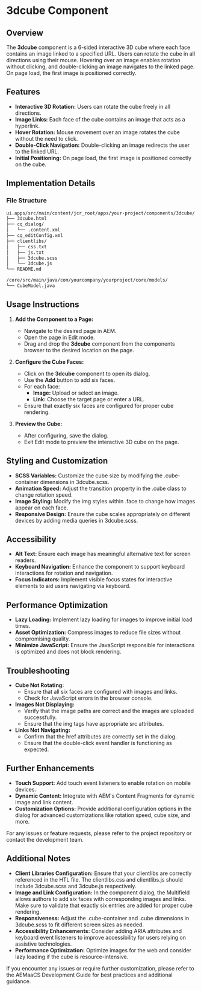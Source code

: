 # 3dcube Component

## Overview

The **3dcube** component is a 6-sided interactive 3D cube where each face contains an image linked to a specified URL. Users can rotate the cube in all directions using their mouse. Hovering over an image enables rotation without clicking, and double-clicking an image navigates to the linked page. On page load, the first image is positioned correctly.

## Features

- **Interactive 3D Rotation:** Users can rotate the cube freely in all directions.
- **Image Links:** Each face of the cube contains an image that acts as a hyperlink.
- **Hover Rotation:** Mouse movement over an image rotates the cube without the need to click.
- **Double-Click Navigation:** Double-clicking an image redirects the user to the linked URL.
- **Initial Positioning:** On page load, the first image is positioned correctly on the cube.

## Implementation Details

### File Structure

```bash
ui.apps/src/main/content/jcr_root/apps/your-project/components/3dcube/
├── 3dcube.html
├── cq_dialog/
│   └── .content.xml
├── cq_editConfig.xml
├── clientlibs/
│   ├── css.txt
│   ├── js.txt
│   ├── 3dcube.scss
│   └── 3dcube.js
└── README.md

/core/src/main/java/com/yourcompany/yourproject/core/models/
└── CubeModel.java
```

## Usage Instructions

1. **Add the Component to a Page:**
   - Navigate to the desired page in AEM.
   - Open the page in Edit mode.
   - Drag and drop the **3dcube** component from the components browser to the desired location on the page.

2. **Configure the Cube Faces:**
   - Click on the **3dcube** component to open its dialog.
   - Use the **Add** button to add six faces.
   - For each face:
     - **Image:** Upload or select an image.
     - **Link:** Choose the target page or enter a URL.
   - Ensure that exactly six faces are configured for proper cube rendering.

3. **Preview the Cube:**
   - After configuring, save the dialog.
   - Exit Edit mode to preview the interactive 3D cube on the page.

## Styling and Customization

- **SCSS Variables:** Customize the cube size by modifying the .cube-container dimensions in 3dcube.scss.
- **Animation Speed:** Adjust the transition property in the .cube class to change rotation speed.
- **Image Styling:** Modify the img styles within .face to change how images appear on each face.
- **Responsive Design:** Ensure the cube scales appropriately on different devices by adding media queries in 3dcube.scss.

## Accessibility

- **Alt Text:** Ensure each image has meaningful alternative text for screen readers.
- **Keyboard Navigation:** Enhance the component to support keyboard interactions for rotation and navigation.
- **Focus Indicators:** Implement visible focus states for interactive elements to aid users navigating via keyboard.

## Performance Optimization

- **Lazy Loading:** Implement lazy loading for images to improve initial load times.
- **Asset Optimization:** Compress images to reduce file sizes without compromising quality.
- **Minimize JavaScript:** Ensure the JavaScript responsible for interactions is optimized and does not block rendering.

## Troubleshooting

- **Cube Not Rotating:**
  - Ensure that all six faces are configured with images and links.
  - Check for JavaScript errors in the browser console.
- **Images Not Displaying:**
  - Verify that the image paths are correct and the images are uploaded successfully.
  - Ensure that the img tags have appropriate src attributes.
- **Links Not Navigating:**
  - Confirm that the href attributes are correctly set in the dialog.
  - Ensure that the double-click event handler is functioning as expected.

## Further Enhancements

- **Touch Support:** Add touch event listeners to enable rotation on mobile devices.
- **Dynamic Content:** Integrate with AEM's Content Fragments for dynamic image and link content.
- **Customization Options:** Provide additional configuration options in the dialog for advanced customizations like rotation speed, cube size, and more.

For any issues or feature requests, please refer to the project repository or contact the development team.

## Additional Notes

- **Client Libraries Configuration:** Ensure that your clientlibs are correctly referenced in the HTL file. The clientlibs.css and clientlibs.js should include 3dcube.scss and 3dcube.js respectively.
- **Image and Link Configuration:** In the component dialog, the Multifield allows authors to add six faces with corresponding images and links. Make sure to validate that exactly six entries are added for proper cube rendering.
- **Responsiveness:** Adjust the .cube-container and .cube dimensions in 3dcube.scss to fit different screen sizes as needed.
- **Accessibility Enhancements:** Consider adding ARIA attributes and keyboard event listeners to improve accessibility for users relying on assistive technologies.
- **Performance Optimization:** Optimize images for the web and consider lazy loading if the cube is resource-intensive.

If you encounter any issues or require further customization, please refer to the AEMaaCS Development Guide for best practices and additional guidance.
